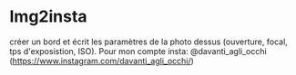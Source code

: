 # Img2insta
créer un bord et écrit les paramètres de la photo dessus (ouverture, focal, tps d'exposistion, ISO). Pour mon compte insta: @davanti_agli_occhi (https://www.instagram.com/davanti_agli_occhi/)
